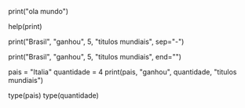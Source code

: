 print("ola mundo")

help(print)

print("Brasil", "ganhou", 5, "titulos mundiais", sep="-")

print("Brasil", "ganhou", 5, "titulos mundiais", end="")

pais = "Italia"
quantidade = 4
print(pais, "ganhou", quantidade, "titulos mundiais")

type(pais)
type(quantidade)


